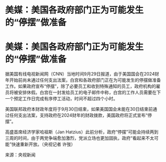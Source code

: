 # 美媒：美国各政府部门正为可能发生的“停摆”做准备

# 美媒：美国各政府部门正为可能发生的“停摆”做准备

据美国有线电视新闻网（CNN）当地时间9月29日报道，由于美国国会在2024财年开始前尚未通过任何支出法案，白宫和各政府部门正在为可能发生的停摆做准备工作。如果政府宣布“停摆”，除了必要员工和收到特殊通知的员工，政府机构的雇员将被安排休假。白宫在一封发给员工的电子邮件中称，白宫的工作人员需要在下一个预定工作日完成有序停工活动，时间不超过四个小时。

美国联邦政府本财政年度将于9月30日结束，如果美国国会未能在30日结束前通过任何支出法案，支持政府在2024财年的财政拨款，美国政府将正式宣布“停摆”。

高盛首席经济学家哈祖斯（Jan
Hatzius）此前分析，政府“停摆”可能会持续两到三周的时间，由于两党争端愈加激烈，党派立场也更加固执，政府“看起来不太可能”快速重新开放。（央视记者
许弢）

来源：央视新闻

